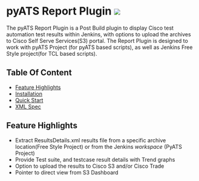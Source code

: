 # pyATS Report Plugin ![](assets/images/r_jenkins.png)

The pyATS Report Plugin is a Post Build plugin to display Cisco test automation 
test results within Jenkins, with options to upload the archives to Cisco Self Serve Services(S3) portal. 
The Report Plugin is designed to work with pyATS Project (for pyATS based scripts), 
as well as Jenkins Free Style project(for TCL based scripts).


## Table Of Content
- [Feature Highlights](#feature-highlights)
- [Installation](guide/installation.md)
- [Quick Start](guide/quick_start.md)
- [XML Spec](guide/spec.md)

## Feature Highlights
* Extract ResultsDetails.xml results file from a specific archive location(Free Style Project) or from the Jenkins _workspace_ (PyATS Project)
* Provide Test suite, and testcase result details with Trend graphs
* Option to upload the results to Cisco S3 and/or Cisco Trade
* Pointer to direct view from S3 Dashboard


